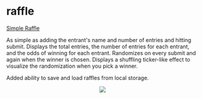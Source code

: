 # raffle

[Simple Raffle](https://jhadev.github.io/raffle/)

As simple as adding the entrant's name and number of entries and hitting submit. Displays the total entries, the number of entries for each entrant, and the odds of winning for each entrant. Randomizes on every submit and again when the winner is chosen. Displays a shuffling ticker-like effect to visualize the randomization when you pick a winner.

Added ability to save and load raffles from local storage.

<p align="center">
  <img src="https://user-images.githubusercontent.com/42519030/53701452-8923f000-3dcb-11e9-8d2e-69ca8b2d2452.gif"</img>
</p>
